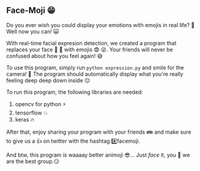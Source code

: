 Face-Moji :grin:
---
Do you ever wish you could display your emotions with emojis in real life? :speak_no_evil:
Well now you can! :scream_cat:

With real-time facial expresion detection, we created a program that replaces
your face :man: :woman: with emojis :fearful: :stuck_out_tongue_winking_eye:.
Your friends will never be confused about how you feel again! :sweat_smile:

To use this program, simply run `python expression.py` and smile for the camera! :grimacing:
The program should automatically display what you're really feeling deep deep down inside :neutral_face:

To run this program, the following libraries are needed:
1. opencv for python :zap:
2. tensorflow :boom:
3. keras :fire:

After that, enjoy sharing your program with your friends :family:
and make sure to give us a :+1: on twitter with the hashtag :hash:facemoji.

And btw, this program is waaaay better animoji :sunglasses:...
Just *face* it, you :nose: we are the best group.:smirk:
